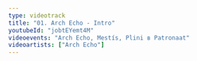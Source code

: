 ```yaml
---
type: videotrack
title: "01. Arch Echo - Intro"
youtubeId: "jobtEYemt4M"
videoevents: "Arch Echo, Mestís, Plini в Patronaat"
videoartists: ["Arch Echo"]
---
```

